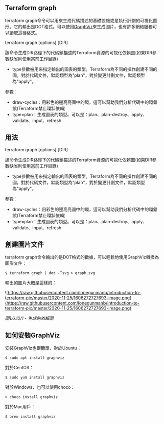 Terraform graph
---

terraform graph命令可以用來生成代碼描述的基礎設施或是執行計劃的可視化圖形。它的輸出是DOT格式，可以使用[GraphViz](http://www.graphviz.org/)來生成圖片，也有許多網絡服務可以讀取這種格式。

terraform graph [options] [DIR]

該命令生成DIR路徑下的代碼鎖描述的Terraform資源的可視化依賴圖(如果DIR參數缺省則使用當前工作目錄)

- type參數被用來指定輸出的圖表的類型。Terraform為不同的操作創建不同的圖。對於代碼文件，默認類型為"plan"，對於變更計劃文件，默認類型為"apply"。

參數：

- draw-cycles：用彩色的邊高亮圖中的環，這可以幫助我們分析代碼中的環錯誤(Terraform禁止環狀依賴)
- type=plan：生成圖表的類型。可以是：plan、plan-destroy、apply、validate、input、refresh

## **用法**

terraform graph [options] [DIR]

該命令生成DIR路徑下的代碼鎖描述的Terraform資源的可視化依賴圖(如果DIR參數缺省則使用當前工作目錄)

- type參數被用來指定輸出的圖表的類型。Terraform為不同的操作創建不同的圖。對於代碼文件，默認類型為"plan"，對於變更計劃文件，默認類型為"apply"。

參數：

- draw-cycles：用彩色的邊高亮圖中的環，這可以幫助我們分析代碼中的環錯誤(Terraform禁止環狀依賴)
- type=plan：生成圖表的類型。可以是：plan、plan-destroy、apply、validate、input、refresh

## **創建圖片文件**

terraform graph命令輸出的是DOT格式的數據，可以輕鬆地使用GraphViz轉換為圖形文件：

```
$ terraform graph | dot -Tsvg > graph.svg

```

輸出的圖片大概是這樣的：

![https://raw.githubusercontent.com/lonegunmanb/introduction-to-terraform-pic/master/2020-11-25/1606272727693-image.png](https://raw.githubusercontent.com/lonegunmanb/introduction-to-terraform-pic/master/2020-11-25/1606272727693-image.png)

*圖1.6.10/1 - 生成的依賴圖*

## **如何安裝GraphViz**

安裝GraphViz也很簡單，對於Ubuntu：

```
$ sudo apt install graphviz
```

對於CentOS：

```
$ sudo yum install graphviz
```

對於Windows，也可以使用choco：

```
> choco install graphviz
```

對於Mac用戶：

```
$ brew install graphviz
```